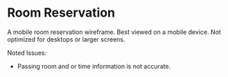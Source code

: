 Room Reservation
========

A mobile room reservation wireframe. Best viewed on a mobile device. Not optimized for desktops or larger screens.

Noted Issues:
- Passing room and or time information is not accurate.